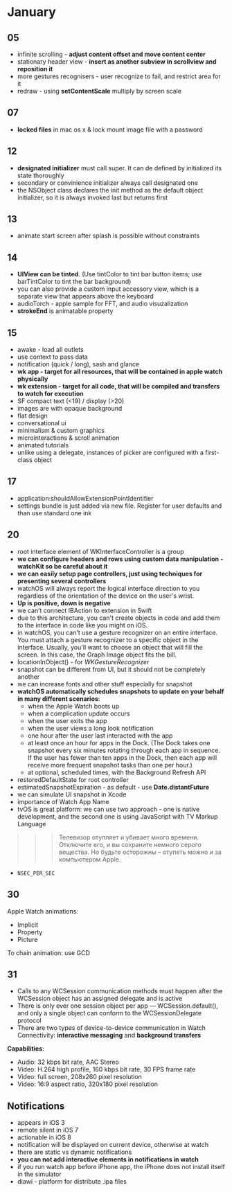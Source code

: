 #  January
 
##  05

- infinite scrolling - **adjust content offset and move content center**
- stationary header view - **insert as another subview in scrollview and reposition it**
- more gestures recognisers - user recognize to fail, and restrict area for it
- redraw - using **setContentScale** multiply by screen scale

## 07

- **locked files** in mac os x & lock mount image file with a password

## 12

- **designated initializer** must call super. It can de defined by initialized its state thoroughly
- secondary or convinience initializer always call designated one
- the NSObject class declares the init method as the default object initializer, so it is always invoked last but returns first

## 13

- animate start screen after splash is possible without constraints

## 14

- **UIView can be tinted**. (Use tintColor to tint bar button items; use barTintColor to tint the bar background)
- you can also provide a custom input accessory view, which is a separate view that appears above the keyboard
- audioTorch - apple sample for FFT, and audio visuzalization
- **strokeEnd** is animatable property

## 15

- awake - load all outlets
- use context to pass data
- notification (quick / long), sash and glance
- **wk app - target for all resources, that will be contained in apple watch physically**
- **wk extension - target for all code, that will be compiled and transfers to watch for execution**
- SF compact text (<19) / display (>20)
- images are with opaque background 
- flat design
- conversational ui
- minimalism & custom graphics 
- microinteractions & scroll animation
- animated tutorials
- unlike using a delegate, instances of picker are configured with a first-class object

## 17

- application:shouldAllowExtensionPointIdentifier
- settings bundle is just added via new file. Register for user defaults and than use standard one ink

## 20

- root interface element of WKInterfaceController is a group
- **we can configure headers and rows using custom data manipulation - watchKit so be careful about it**
- **we can easily setup page controllers, just using techniques for presenting several controllers**
- watchOS will always report the logical interface direction to you regardless of the orientation of the device on the user's wrist. 
- **Up is positive, down is negative**
- we can’t connect IBAction to extension in Swift
- due to this architecture, you can't create objects in code and add them to the interface in code like you might on iOS. 
- in watchOS, you can't use a gesture recognizer on an entire interface. You must attach a gesture recognizer to a specific object in the interface. Usually, you'll want to choose an object that will fill the screen. In this case, the Graph Image object fits the bill. 
- locationInObject() - for *WKGestureRecognizer*
- snapshot can be different from UI, but it should not be completely another
- we can increase fonts and other stuff especially for snapshot
- **watchOS automatically schedules snapshots to update on your behalf in many different scenarios**: 
	- when the Apple Watch boots up
	- when a complication update occurs
	- when the user exits the app
	- when the user views a long look notification
	- one hour after the user last interacted with the app
	- at least once an hour for apps in the Dock. (The Dock takes one snapshot every six minutes rotating through each app in sequence. If the user has fewer than ten apps in the Dock, then each app will receive more frequent snapshot tasks than one per hour.)
	- at optional, scheduled times, with the Background Refresh API  
- restoredDefaultState for root controller
- estimatedSnapshotExpiration - as default - use **Date.distantFuture**
- we can simulate UI snapshot in Xcode
- importance of Watch App Name
- tvOS is great platform: we can use two approach - one is native development, and the second one is using JavaScript with TV Markup Language

>>>Телевизор отупляет и убивает много времени. Отключите его, и вы сохраните немного серого вещества. Но будьте осторожны – отупеть можно и за компьютером Apple.

- `NSEC_PER_SEC`

## 30

Apple Watch animations:

- Implicit
- Property
- Picture

To chain animation: use GCD

## 31

- Calls to any WCSession communication methods must happen after the WCSession object has an assigned delegate and is active 
- There is only ever one session object per app — WCSession.default(), and only a single object can conform to the WCSessionDelegate protocol
- There are two types of device-to-device communication in Watch Connectivity: **interactive messaging** and **background transfers** 

**Capabilities**:

- Audio: 32 kbps bit rate, AAC Stereo 
- Video: H.264 high profile, 160 kbps bit rate, 30 FPS frame rate 
- Video: full screen, 208x260 pixel resolution 
- Video: 16:9 aspect ratio, 320x180 pixel resolution 

## Notifications

- appears in iOS 3
- remote silent in iOS 7
- actionable in iOS 8
- notification will be displayed on current device, otherwise at watch
- there are static vs dynamic notifications
- **you can not add interactive elements in notifications in watch**
- if you run watch app before iPhone app, the iPhone does not install itself in the simulator
- diawi - platform for distribute .ipa files